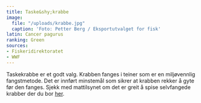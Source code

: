 ```yaml
---
title: Taske&shy;krabbe
image:
  file: "/uploads/krabbe.jpg"
  caption: 'Foto: Petter Berg / Eksportutvalget for fisk'
latin: Cancer pagurus
ranking: Green
sources:
- Fiskeridirektoratet
- WWF
---
```


Taskekrabbe er et godt valg. Krabben fanges i teiner som er en miljøvennlig fangstmetode. Det er innført minstemål som sikrer at krabben rekker å gyte før den fanges. Sjekk med mattilsynet om det er greit å spise selvfangede krabber der du bor <a href="www.matportalen.no/matvaregrupper/tema/fisk_og_skalldyr/oversikt_over_havner_fjorder_og_innsjoer_med_forurensning">her</a>.
